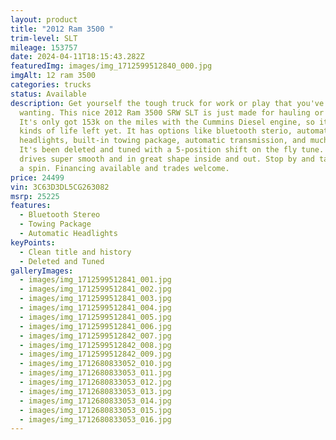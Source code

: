 ```yaml
---
layout: product
title: "2012 Ram 3500 "
trim-level: SLT
mileage: 153757
date: 2024-04-11T18:15:43.282Z
featuredImg: images/img_1712599512840_000.jpg
imgAlt: 12 ram 3500
categories: trucks
status: Available
description: Get yourself the tough truck for work or play that you've been
  wanting. This nice 2012 Ram 3500 SRW SLT is just made for hauling or towing.
  It's only got 153k on the miles with the Cummins Diesel engine, so it has all
  kinds of life left yet. It has options like bluetooth sterio, automatic
  headlights, built-in towing package, automatic transmission, and much more.
  It's been deleted and tuned with a 5-position shift on the fly tune. Runs and
  drives super smooth and in great shape inside and out. Stop by and take it for
  a spin. Financing available and trades welcome.
price: 24499
vin: 3C63D3DL5CG263082
msrp: 25225
features:
  - Bluetooth Stereo
  - Towing Package
  - Automatic Headlights
keyPoints:
  - Clean title and history
  - Deleted and Tuned
galleryImages:
  - images/img_1712599512841_001.jpg
  - images/img_1712599512841_002.jpg
  - images/img_1712599512841_003.jpg
  - images/img_1712599512841_004.jpg
  - images/img_1712599512841_005.jpg
  - images/img_1712599512841_006.jpg
  - images/img_1712599512842_007.jpg
  - images/img_1712599512842_008.jpg
  - images/img_1712599512842_009.jpg
  - images/img_1712680833052_010.jpg
  - images/img_1712680833053_011.jpg
  - images/img_1712680833053_012.jpg
  - images/img_1712680833053_013.jpg
  - images/img_1712680833053_014.jpg
  - images/img_1712680833053_015.jpg
  - images/img_1712680833053_016.jpg
---
```

